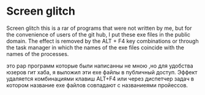 # Screen glitch
Screen glitch
this is a rar of programs that were not written by me, but for the convenience of users of the git hub, I put these exe files in the public domain. The effect is removed by the ALT + F4 key combinations or through the task manager in which the names of the exe files coincide with the names of the processes.

это рар программ которые были написанны не мною ,но для удобства юзеров гит хаба, я выложил эти exe файлы в публичный доступ. Эффект удаляется комбинациями клавиш ALT+F4 или через диспетчер задач  в котором название exe файлов совпадают с названиеями пройессов.
